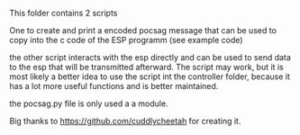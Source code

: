 This folder contains 2 scripts

One to create and print a encoded pocsag message that can be used to copy
into the c code of the ESP programm (see example code)


the other script interacts with the esp directly and can be used to send 
data to the esp that will be transmitted afterward. 
The script may work, but it is most likely a better idea to use the script
int the controller folder, because it has a lot more useful functions and is
better maintained.

the pocsag.py file is only used a a module.

Big thanks to https://github.com/cuddlycheetah for creating it.
